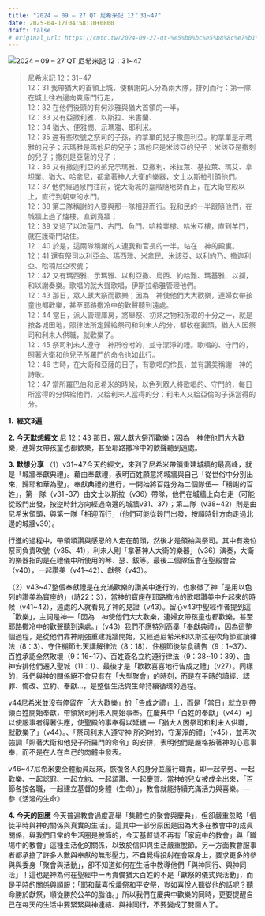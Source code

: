 ```yaml
---
title: "2024 – 09 – 27 QT 尼希米記 12：31~47"
date: 2025-04-12T04:58:10+0800
draft: false
# original_url: https://cmtc.tw/2024-09-27-qt-%e5%b0%bc%e5%b8%8c%e7%b1%b3%e8%a8%98-12%ef%bc%9a3147
---
```


![2024 – 09 – 27 QT 尼希米記 12：31\~47](/images/qt.jpg  "2024 – 09 – 27 QT 尼希米記 12：31\~47")

> 尼希米記 12：31\~47  
> 12：31 我帶猶大的首領上城，使稱謝的人分為兩大隊，排列而行：第一隊在城上往右邊向糞廠門行走，  
> 12：32 在他們後頭的有何沙雅與猶大首領的一半，  
> 12：33 又有亞撒利雅、以斯拉、米書蘭、  
> 12：34 猶大、便雅憫、示瑪雅、耶利米。  
> 12：35 還有些吹號之祭司的子孫，約拿單的兒子撒迦利亞。約拿單是示瑪雅的兒子；示瑪雅是瑪他尼的兒子；瑪他尼是米該亞的兒子；米該亞是撒刻的兒子；撒刻是亞薩的兒子；  
> 12：36 又有撒迦利亞的弟兄示瑪雅、亞撒利、米拉萊、基拉萊、瑪艾、拿坦業、猶大、哈拿尼，都拿著神人大衛的樂器，文士以斯拉引領他們。  
> 12：37 他們經過泉門往前，從大衛城的臺階隨地勢而上，在大衛宮殿以上，直行到朝東的水門。  
> 12：38 第二隊稱謝的人要與那一隊相迎而行。我和民的一半跟隨他們，在城牆上過了爐樓，直到寬牆；  
> 12：39 又過了以法蓮門、古門、魚門、哈楠業樓、哈米亞樓，直到羊門，就在護衛門站住。  
> 12：40 於是，這兩隊稱謝的人連我和官長的一半，站在　神的殿裏。  
> 12：41 還有祭司以利亞金、瑪西雅、米拿民、米該亞、以利約乃、撒迦利亞、哈楠尼亞吹號；  
> 12：42 又有瑪西雅、示瑪雅、以利亞撒、烏西、約哈難、瑪基雅、以攔，和以謝奏樂。歌唱的就大聲歌唱，伊斯拉希雅管理他們。  
> 12：43 那日，眾人獻大祭而歡樂；因為　神使他們大大歡樂，連婦女帶孩童也都歡樂，甚至耶路撒冷中的歡聲聽到遠處。  
> 12：44 當日，派人管理庫房，將舉祭、初熟之物和所取的十分之一，就是按各城田地，照律法所定歸給祭司和利未人的分，都收在裏頭。猶大人因祭司和利未人供職，就歡樂了。  
> 12：45 祭司利未人遵守　神所吩咐的，並守潔淨的禮。歌唱的、守門的，照著大衛和他兒子所羅門的命令也如此行。  
> 12：46 古時，在大衛和亞薩的日子，有歌唱的伶長，並有讚美稱謝　神的詩歌。  
> 12：47 當所羅巴伯和尼希米的時候，以色列眾人將歌唱的、守門的，每日所當得的分供給他們，又給利未人當得的分；利未人又給亞倫的子孫當得的分。

**1.  經文3遍**

**2. 今天默想經文**
尼 12：43 那日，眾人獻大祭而歡樂；因為　神使他們大大歡樂，連婦女帶孩童也都歡樂，甚至耶路撒冷中的歡聲聽到遠處。

**3. 默想分享**
（1）v31\~47今天的經文，來到了尼希米帶領重建城牆的最高峰，就是「城牆奉獻典禮」。藉由奉獻禮，表明百姓願意將城牆與自己「從世俗中分別出來，歸耶和華為聖」。奉獻典禮的進行，一開始將百姓分為二個隊伍—「稱謝的百姓」，第一隊（v31\~37）由文士以斯拉（v36）帶隊，他們在城牆上向右走（可能從穀門出發，按逆時針方向經過南邊的城牆v31、37）；第二隊（v38\~42）則是由尼希米領頭，與第一隊「相迎而行」（他們可能從穀門出發，按順時針方向走過北邊的城牆v39）。

行進的過程中，帶領頌讚與感恩的人走在前頭，然後才是領袖與祭司。其中有幾位祭司負責吹號（v35、41），利未人則「拿著神人大衛的樂器」（v36）演奏，大衛的樂器指的是在禮儀中所使用的琴、瑟、鈸等。最後二個隊伍會在聖殿會合（v40），一起讚美（v41\~42）、獻祭（v43）。

（2）v43\~47整個奉獻禮是在充滿歡樂的讚美中進行的，也象徵了神「是用以色列的讚美為寶座的」（詩22：3），當神的寶座在耶路撒冷的歌唱讚美中升起來的時候（v41\~42），遠處的人就看見了神的見證（v43）。留心v43中聖經作者提到這「歡樂」，主詞是神—「因為　神使他們大大歡樂，連婦女帶孩童也都歡樂，甚至耶路撒冷中的歡聲聽到遠處。」（v43）我們不應特別高舉「奉獻典禮」，因為這整個過程，是從他們靠神剛強重建城牆開始，又經過尼希米和以斯拉在吹角節宣讀律法（8：3）、守住棚節七天講解律法（8：18）、住棚節後禁食禱告（9：1\~37）、百姓承認全然敗壞（9：16\~17）、百姓簽名立約遵行律法（9：38\~10：39）、由神安排他們遷入聖城（11：1）、最後才是「歡歡喜喜地行告成之禮」（v27）。同樣的，我們與神的關係絕不會只有在「大型聚會」的時刻，而是在平時的讀經、認罪、悔改、立約、奉獻…，是整個生活與生命持續循環的過程。

v44尼希米並沒有停留在「大大歡樂」的「告成之禮」上，而是「當日」就立刻帶領百姓開始奉獻，帶領祭司利未人開始事奉。在慶典中「百姓的奉獻」（v44）可以使服事者得著供應，使聖殿的事奉得以延續 —「猶大人因祭司和利未人供職，就歡樂了」（v44）。、「祭司利未人遵守神 所吩咐的，守潔淨的禮」（v45），並再次強調「照著大衛和他兒子所羅門的命令」的安排，表明他們是嚴格按著神的心意事奉，而不是在人在自己的肉體中發表。

v46\~47尼希米要全體動員起來，恢復各人的身分並履行職責，即一起辛勞、一起歡樂、一起認罪、一起立約、一起頌讚、一起慶賀。當神的兒女被成全出來，「百節各按各職，一起建立基督的身體（生命）」，教會就能持續充滿活力與喜樂。— 參《活潑的生命》

**4. 今天的回應**
今天普遍教會過度高舉「集體性的聚會與慶典」，但卻嚴重忽略「信徒平時與神的關係與真實的生活」。這其中一部份原因是因為大多在教會中的成員關係，與我們日常的生活圈是脫節的，今天基督徒不再有「家庭中的教會」與「職場中的教會」這種生活化的關係，以致於信仰與生活嚴重脫節。另一方面教會服事者都承擔了許多人數與奉獻的無形壓力，不自覺得投射在會眾身上，要求更多的參與與委身「聚會與活動」，卻不知道如何在生活中教導他們「與神同行、與神同活」！這也是神為何在聖經中一再責備猶大百姓的不是「獻祭的儀式與活動」，而是平時的關係與順服：「耶和華喜悅燔祭和平安祭，豈如喜悅人聽從他的話呢？聽命勝於獻祭，順從勝於公羊的脂油。」所以我們在慶典中歡樂的同時，更要提醒自己在每天的生活中要緊緊與神連結、與神同行，不要變成了雙面人了。
